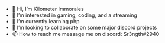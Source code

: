 - 👋 Hi, I’m  Kilometer Immorales
- 👀 I’m interested in gaming, coding, and a streaming
- 🌱 I’m currently learning php
- 💞️ I’m looking to collaborate on some major discord projects
- 📫 How to reach me message me on discord: Sr3ngth#2940

<!---
str3ngth/str3ngth is a ✨ special ✨ repository because its `README.md` (this file) appears on your GitHub profile.
You can click the Preview link to take a look at your changes.
--->
